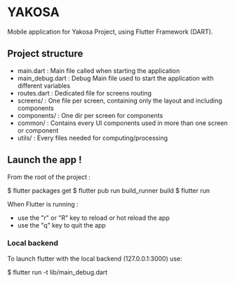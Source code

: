 # YAKOSA

Mobile application for Yakosa Project, using Flutter Framework (DART).

## Project structure

* main.dart : Main file called when starting the application
* main_debug.dart : Debug Main file used to start the application with different variables
* routes.dart : Dedicated file for screens routing
* screens/ : One file per screen, containing only the layout and including components
* components/ : One dir per screen for components
* common/ : Contains every UI components used in more than one screen or component
* utils/ : Every files needed for computing/processing

## Launch the app !

From the root of the project :

$ flutter packages get
$ flutter pub run build_runner build
$ flutter run

When Flutter is running : 
* use the "r" or "R" key to reload or hot reload the app
* use the "q" key to quit the app

### Local backend

To launch flutter with the local backend (127.0.0.1:3000) use:

$ flutter run -t lib/main_debug.dart